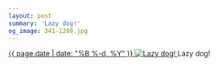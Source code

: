 ```yaml
---
layout: post
summary: 'Lazy dog!'
og_image: 341-1280.jpg
---
```


<p>
 <time>
  <a href="/341">
   {{ page.date | date: "%B %-d, %Y" }}
  </a>
 </time>
 <a href="/341">
  <img alt="Lazy dog!" sizes="(min-width: 700px) 50vw, calc(100vw - 2rem)" src="{{ site.assets_url }}/341-640.jpg" srcset="{{ site.assets_url }}/341-1280.jpg 1280w, {{ site.assets_url }}/341-960.jpg 960w, {{ site.assets_url }}/341-640.jpg 640w, {{ site.assets_url }}/341-320.jpg 320w"/>
 </a>
 <span>
  Lazy dog!
 </span>
</p>
